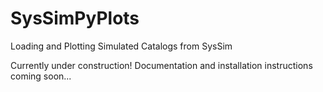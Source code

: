 # SysSimPyPlots

Loading and Plotting Simulated Catalogs from SysSim

Currently under construction! Documentation and installation instructions coming soon...
